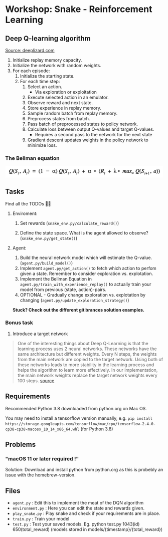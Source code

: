 # Workshop: Snake - Reinforcement Learning

## Deep Q-learning algorithm

[Source: deeplizard.com](https://deeplizard.com/learn/video/xVkPh9E9GfE)

1. Initialize replay memory capacity.
1. Initialize the network with random weights.
1. For each episode:
   1. Initialize the starting state.
   1. For each time step:
      1. Select an action.
         - Via exploration or exploitation
      1. Execute selected action in an emulator.
      1. Observe reward and next state.
      1. Store experience in replay memory.
      1. Sample random batch from replay memory.
      1. Preprocess states from batch.
      1. Pass batch of preprocessed states to policy network.
      1. Calculate loss between output Q-values and target Q-values.
         - Requires a second pass to the network for the next state
      1. Gradient descent updates weights in the policy network to minimize loss.

### The Bellman equation

![The bellman equation](imgs/be.png)

## Tasks

Find all the TODOs 🕵️‍♂️

1. Enviroment:

   1. Set rewards (`snake_env.py/calculate_reward()`)

   1. Define the state space. What is the agent allowed to observe? (`snake_env.py/get_state()`)

1. Agent:

   1. Build the neural network model which will estimate the Q-value. (`agent.py/build_model()`)
   1. Implement `agent.py/get_action()` to fetch which action to perfom given a state. Remember to consider exploration vs. explotation.
   1. Implement the Bellman Equation in `agent.py/train_with_experience_replay()` to actually train your model from previous (state, action)-pairs.
   1. OPTIONAL - Gradually change exploration vs. explotation by changing (`agent.py/update_exploration_strategy()`)

   **Stuck? Check out the different git brances solution examples.**

### Bonus task

1. Introduce a target network

> One of the interesting things about Deep Q-Learning is that the learning process uses 2 neural networks. These networks have the same architecture but different weights. Every N steps, the weights from the main network are copied to the target network. Using both of these networks leads to more stability in the learning process and helps the algorithm to learn more effectively. In our implementation, the main network weights replace the target network weights every 100 steps. [source](https://towardsdatascience.com/deep-q-learning-tutorial-mindqn-2a4c855abffc)

## Requirements

Recommended Python 3.8 downloaded from python.org on Mac OS.

You may need to install a tensorflow version manually, e.g. `pip install https://storage.googleapis.com/tensorflow/mac/cpu/tensorflow-2.4.0-cp38-cp38-macosx_10_14_x86_64.whl` (for Python 3.8)

## Problems

### "macOS 11 or later required !"

Solution: Download and install python from python.org as this is probebly an issue with the homebrew-version.

## Files

- `agent.py` : Edit this to implement the meat of the DQN algorithm
- `environment.py` : Here you can edit the state and rewards given.
- `play_snake.py` : Play snake and check if your requirements are in place.
- `train.py` : Train your model
- `test.py` : Test your saved models. Eg. python test.py 1043(id) 650(total_reward) (models stored in models/{timestamp}/{total_reward})
